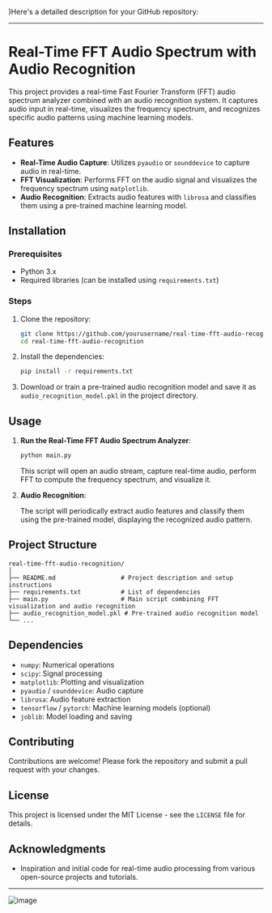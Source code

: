 )Here's a detailed description for your GitHub repository:

---

# Real-Time FFT Audio Spectrum with Audio Recognition

This project provides a real-time Fast Fourier Transform (FFT) audio spectrum analyzer combined with an audio recognition system. It captures audio input in real-time, visualizes the frequency spectrum, and recognizes specific audio patterns using machine learning models. 

## Features

- **Real-Time Audio Capture**: Utilizes `pyaudio` or `sounddevice` to capture audio in real-time.
- **FFT Visualization**: Performs FFT on the audio signal and visualizes the frequency spectrum using `matplotlib`.
- **Audio Recognition**: Extracts audio features with `librosa` and classifies them using a pre-trained machine learning model.

## Installation

### Prerequisites

- Python 3.x
- Required libraries (can be installed using `requirements.txt`)

### Steps

1. Clone the repository:

    ```sh
    git clone https://github.com/yourusername/real-time-fft-audio-recognition.git
    cd real-time-fft-audio-recognition
    ```

2. Install the dependencies:

    ```sh
    pip install -r requirements.txt
    ```

3. Download or train a pre-trained audio recognition model and save it as `audio_recognition_model.pkl` in the project directory.

## Usage

1. **Run the Real-Time FFT Audio Spectrum Analyzer**:

    ```sh
    python main.py
    ```

    This script will open an audio stream, capture real-time audio, perform FFT to compute the frequency spectrum, and visualize it.

2. **Audio Recognition**:

    The script will periodically extract audio features and classify them using the pre-trained model, displaying the recognized audio pattern.

## Project Structure

```
real-time-fft-audio-recognition/
│
├── README.md                  # Project description and setup instructions
├── requirements.txt           # List of dependencies
├── main.py                    # Main script combining FFT visualization and audio recognition
├── audio_recognition_model.pkl # Pre-trained audio recognition model
└── ...
```

## Dependencies

- `numpy`: Numerical operations
- `scipy`: Signal processing
- `matplotlib`: Plotting and visualization
- `pyaudio` / `sounddevice`: Audio capture
- `librosa`: Audio feature extraction
- `tensorflow` / `pytorch`: Machine learning models (optional)
- `joblib`: Model loading and saving

## Contributing

Contributions are welcome! Please fork the repository and submit a pull request with your changes. 

## License

This project is licensed under the MIT License - see the `LICENSE` file for details.

## Acknowledgments

- Inspiration and initial code for real-time audio processing from various open-source projects and tutorials.

---
![image](https://github.com/user-attachments/assets/9e64ae7c-25a7-4e06-953d-a3c8f34786d8)


